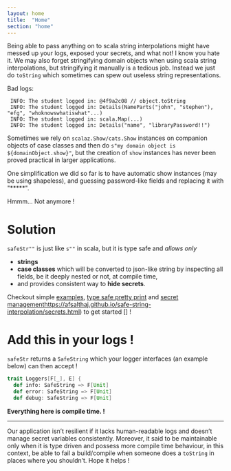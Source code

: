 ```yaml
---
layout: home
title:  "Home"
section: "home"
---
```


Being able to pass anything on to scala string interpolations might have messed up  your logs, exposed your secrets, and what not! I know you hate it.
We may also forget stringifying domain objects when using scala string interpolations, but stringifying it manually is a tedious job. Instead we just do `toString` which sometimes can spew out useless string representations. 

Bad logs:

  ``` 
   INFO: The student logged in: @4f9a2c08 // object.toString
   INFO: The student logged in: Details(NameParts("john", "stephen"), "efg", "whoknowswhatiswhat"...) 
   INFO: The student logged in: scala.Map(...)
   INFO: The student logged in: Details("name", "libraryPassword!!")
  ```

Sometimes we rely on `scalaz.Show/cats.Show` instances on companion objects of case classes and then do `s"my domain object is ${domainObject.show}"`, but the creation of `show` instances has never been proved practical in larger applications. 

One simplification we did so far is to have automatic show instances (may be using shapeless), and guessing password-like fields and replacing it with "*****". 

Hmmm... Not anymore !

# Solution

`safeStr""` is just like `s""` in scala, but it is type safe and _allows only_ 

* **strings** 
* **case classes** which will be converted to json-like string by inspecting all fields, be it deeply nested or not, at compile time, 
* and provides consistent way to **hide secrets**.
 
Checkout simple [examples](https://afsalthaj.github.io/safe-string-interpolation/examples.html), [type safe pretty print](https://afsalthaj.github.io/safe-string-interpolation/pretty_print.html) and [secret management]()https://afsalthaj.github.io/safe-string-interpolation/secrets.html) to get started [] !

# Add this in your logs !

`safeStr` returns a `SafeString` which your logger interfaces (an example below) can then accept !


```scala
trait Loggers[F[_], E] {
  def info: SafeString => F[Unit]
  def error: SafeString => F[Unit]
  def debug: SafeString => F[Unit]

```

**Everything here is compile time. !** 


----------------------------------------

Our application isn’t resilient if it lacks human-readable logs and doesn’t manage secret variables consistently. Moreover, it said to be maintainable only when it is type driven and possess more compile time behaviour, in this context, be able to fail a build/compile when someone does a `toString` in places where you shouldn’t. Hope it helps !